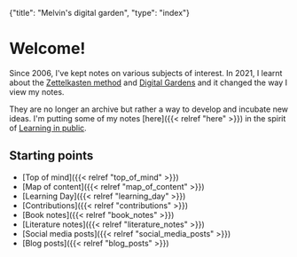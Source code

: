 {"title": "Melvin's digital garden", "type": "index"}

# Welcome!

Since 2006, I've kept notes on various subjects of interest. In 2021, I
learnt about the [Zettelkasten method](https://en.wikipedia.org/wiki/Zettelkasten) and [Digital
Gardens](https://maggieappleton.com/garden-history) and it changed the way I view my notes.

They are no longer an archive but rather a way to develop and incubate new ideas.
I'm putting some of my notes [here]({{< relref "here" >}}) in the spirit of
[Learning in public](https://www.swyx.io/learn-in-public/).

## Starting points
* [Top of mind]({{< relref "top_of_mind" >}})
* [Map of content]({{< relref "map_of_content" >}})
* [Learning Day]({{< relref "learning_day" >}})
* [Contributions]({{< relref "contributions" >}})
* [Book notes]({{< relref "book_notes" >}})
* [Literature notes]({{< relref "literature_notes" >}})
* [Social media posts]({{< relref "social_media_posts" >}})
* [Blog posts]({{< relref "blog_posts" >}})

